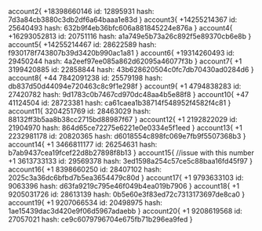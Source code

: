 account2{
    +18398660146
    id: 12895931
    hash: 7d3a84cb3880c3db2df6a64baaa1e83d
}
account3{
    +14255214367
    id: 25640493
    hash: 632b9f4eb36bfc606a881845224e876a
}
account4{
    +16293052813
    id: 20751116
    hash: a1a749e5b73a26c892f5e89370cb6e8b
}
account5{
    +14255214467
    id: 28622589
    hash: f930178f743807b39d3420b990ac1a81
}
account6{
    +19314260493
    id: 29450244
    hash: 4a2eef97ee085a862d62095a46077f3b
}
account7{
    +1 3199420885
    id: 22858844
    hash: 43b628620504c0fc7db70430ad0284d6
}
account8{
    +44 7842091238
    id: 25579198
    hash: db837d50d44094e720463c8c9f1e298f
}
account9{
    +1 4794838283
    id: 27420782
    hash: 9d1783c0b7467cd970dc48aa4b5e88f8
}
account10{
    +47 41124504
    id: 28723381
    hash: ca61caea1b38714f548952f4582f4c81
}
account11{
    3204251769
    id: 28463029
    hash: 88132ff3b5aa8b38cc2715bd88987f67
}
account12{
    +1 2192822029
    id: 21904970
    hash: 864d65ce72275e6221e0e0334e5f1eed
}
account13{
    +1 2232981178
    id: 20820365
    hash: d6018554c898fc069e7fb9f5507368b3
}
account14{
    +1 3466811177
    id: 26254631
    hash: b7ab9437cea19fcef22d8b27898f8b13
}
account15{ //issue with this number
    +1 3613733133
    id: 29569378
    hash: 3ed1598a254c57ce5c88baa16fd45f97
}
account16{
    +1 8398660250
    id: 28407102
    hash: 2025c3a36dc6bfbd7b5ea3654479c80d
}
account17{
    +1 9793633103
    id: 9063396
    hash: d63fa9219c795e46f049b4ea019b7906
}
account18{
    +1 9205031726
    id: 28613139
    hash: 0b5e60e3f83ed72c7313173697de8ca0
}
account19{
    +1 9207066534
    id: 20498975
    hash: 1ae15439dac3d420e9f06d5967adaebb
}
account20{
    +1 9208619568
    id: 27057021
    hash: ce9c6079796704e675fb71b296ea9fed
}